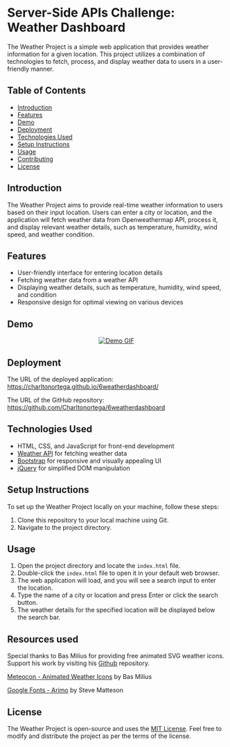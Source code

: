 # Server-Side APIs Challenge: Weather Dashboard

The Weather Project is a simple web application that provides weather information for a given location. This project utilizes a combination of technologies to fetch, process, and display weather data to users in a user-friendly manner.

## Table of Contents
- [Introduction](#introduction)
- [Features](#features)
- [Demo](#Demo)
- [Deployment](#deployment)
- [Technologies Used](#technologies-used)
- [Setup Instructions](#setup-instructions)
- [Usage](#usage)
- [Contributing](#contributing)
- [License](#license)

## Introduction

The Weather Project aims to provide real-time weather information to users based on their input location. Users can enter a city or location, and the application will fetch weather data from Openweathermap API, process it, and display relevant weather details, such as temperature, humidity, wind speed, and weather condition.

## Features

- User-friendly interface for entering location details
- Fetching weather data from a weather API
- Displaying weather details, such as temperature, humidity, wind speed, and condition
- Responsive design for optimal viewing on various devices

## Demo
<p align="center">
  <a href="https://charltonortega.github.io/6weatherdashboard/">
    <img src="./assets/images/Weather Dashboard Demo.gif" alt="Demo GIF"/>
  </a>
</p>

## Deployment
The URL of the deployed application: https://charltonortega.github.io/6weatherdashboard/                           

The URL of the GitHub repository: https://github.com/Charltonortega/6weatherdashboard

## Technologies Used

- HTML, CSS, and JavaScript for front-end development
- [Weather API](https://openweathermap.org/forecast5) for fetching weather data
- [Bootstrap](https://getbootstrap.com/) for responsive and visually appealing UI
- [jQuery](https://jquery.com/) for simplified DOM manipulation

## Setup Instructions

To set up the Weather Project locally on your machine, follow these steps:

1. Clone this repository to your local machine using Git.
2. Navigate to the project directory.

## Usage

1. Open the project directory and locate the `index.html` file.
2. Double-click the `index.html` file to open it in your default web browser.
3. The web application will load, and you will see a search input to enter the location.
4. Type the name of a city or location and press Enter or click the search button.
5. The weather details for the specified location will be displayed below the search bar.


## Resources used
Special thanks to Bas Milius for providing free animated SVG weather icons. Support his work by visiting his [Github](https://github.com/basmilius) repository.

[Meteocon - Animated Weather Icons](https://github.com/basmilius/weather-icons) by Bas Milius

[Google Fonts - Arimo](https://fonts.google.com/specimen/Arimo) by Steve Matteson


## License

The Weather Project is open-source and uses the [MIT License](LICENSE). Feel free to modify and distribute the project as per the terms of the license.
